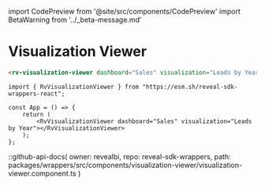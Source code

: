 import CodePreview from '@site/src/components/CodePreview'
import BetaWarning from '../_beta-message.md'

# Visualization Viewer

<BetaWarning />

<CodePreview previewHeight="600" sourceOpen="true">

```html
<rv-visualization-viewer dashboard="Sales" visualization="Leads by Year"></rv-visualization-viewer>
```

```tsx
import { RvVisualizationViewer } from "https://esm.sh/reveal-sdk-wrappers-react";

const App = () => {
    return (
        <RvVisualizationViewer dashboard="Sales" visualization="Leads by Year"></RvVisualizationViewer>
    );
};
```

</CodePreview>

::github-api-docs(
    owner: revealbi,
    repo: reveal-sdk-wrappers,
    path: packages/wrappers/src/components/visualization-viewer/visualization-viewer.component.ts
)
